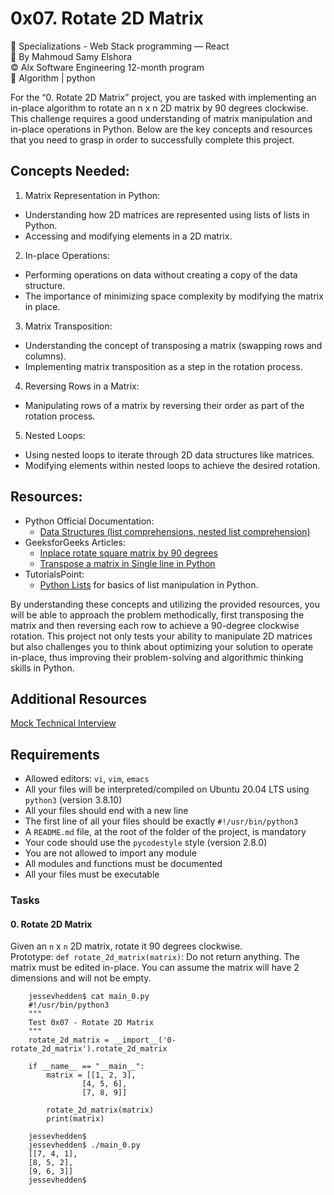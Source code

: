 # 0x07. Rotate 2D Matrix

📂 Specializations - Web Stack programming ― React  
👤 By Mahmoud Samy Elshora  
©️ Alx Software Engineering 12-month program  
🔖 Algorithm | python  

For the “0. Rotate 2D Matrix” project, you are tasked with implementing an in-place algorithm to rotate an n x n 2D matrix by 90 degrees clockwise. This challenge requires a good understanding of matrix manipulation and in-place operations in Python. Below are the key concepts and resources that you need to grasp in order to successfully complete this project.

## Concepts Needed:
 1. Matrix Representation in Python:
 * Understanding how 2D matrices are represented using lists of lists in Python.  
 * Accessing and modifying elements in a 2D matrix.
 2. In-place Operations:
 * Performing operations on data without creating a copy of the data structure.
 * The importance of minimizing space complexity by modifying the matrix in place.
 3. Matrix Transposition:
 * Understanding the concept of transposing a matrix (swapping rows and columns).
 * Implementing matrix transposition as a step in the rotation process.
 4. Reversing Rows in a Matrix:
 * Manipulating rows of a matrix by reversing their order as part of the rotation process.
 5. Nested Loops:
 * Using nested loops to iterate through 2D data structures like matrices.
 * Modifying elements within nested loops to achieve the desired rotation.

 ## Resources:

* Python Official Documentation:
    - [Data Structures (list comprehensions, nested list comprehension)](https://docs.python.org/3/tutorial/datastructures.html )
* GeeksforGeeks Articles:
    - [Inplace rotate square matrix by 90 degrees](https://www.geeksforgeeks.org/inplace-rotate-square-matrix-by-90-degrees/)
    - [Transpose a matrix in Single line in Python](https://www.geeksforgeeks.org/transpose-matrix-single-line-python/)
* TutorialsPoint:
    - [Python Lists](https://www.tutorialspoint.com/python/python_lists.htm) for basics of list manipulation in Python.  

By understanding these concepts and utilizing the provided resources, you will be able to approach the problem methodically, first transposing the matrix and then reversing each row to achieve a 90-degree clockwise rotation. This project not only tests your ability to manipulate 2D matrices but also challenges you to think about optimizing your solution to operate in-place, thus improving their problem-solving and algorithmic thinking skills in Python.

## Additional Resources
[Mock Technical Interview](https://www.youtube.com/watch?v=yM9Xbi-MigE)

## Requirements
- Allowed editors: `vi`, `vim`, `emacs`
- All your files will be interpreted/compiled on Ubuntu 20.04 LTS using `python3` (version 3.8.10)
- All your files should end with a new line
- The first line of all your files should be exactly `#!/usr/bin/python3`
- A `README.md` file, at the root of the folder of the project, is mandatory
- Your code should use the `pycodestyle` style (version 2.8.0)
- You are not allowed to import any module
- All modules and functions must be documented
- All your files must be executable

### Tasks

#### 0. Rotate 2D Matrix

Given an `n` x `n` 2D matrix, rotate it 90 degrees clockwise.  
    Prototype: `def rotate_2d_matrix(matrix)`:
    Do not return anything. The matrix must be edited in-place.
    You can assume the matrix will have 2 dimensions and will not be empty.  

```
    jessevhedden$ cat main_0.py
    #!/usr/bin/python3
    """
    Test 0x07 - Rotate 2D Matrix
    """
    rotate_2d_matrix = __import__('0-rotate_2d_matrix').rotate_2d_matrix

    if __name__ == "__main__":
        matrix = [[1, 2, 3],
                [4, 5, 6],
                [7, 8, 9]]

        rotate_2d_matrix(matrix)
        print(matrix)

    jessevhedden$
    jessevhedden$ ./main_0.py
    [[7, 4, 1],
    [8, 5, 2],
    [9, 6, 3]]
    jessevhedden$
```